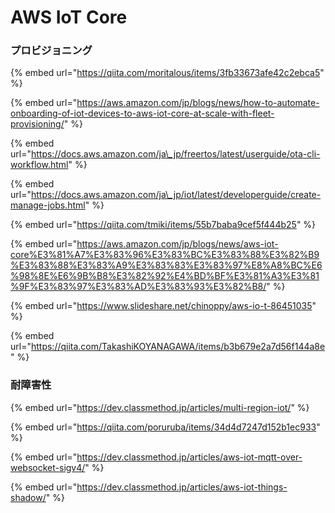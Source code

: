 # AWS IoT Core

### プロビジョニング

{% embed url="https://qiita.com/moritalous/items/3fb33673afe42c2ebca5" %}

{% embed url="https://aws.amazon.com/jp/blogs/news/how-to-automate-onboarding-of-iot-devices-to-aws-iot-core-at-scale-with-fleet-provisioning/" %}

{% embed url="https://docs.aws.amazon.com/ja\_jp/freertos/latest/userguide/ota-cli-workflow.html" %}

{% embed url="https://docs.aws.amazon.com/ja\_jp/iot/latest/developerguide/create-manage-jobs.html" %}

{% embed url="https://qiita.com/tmiki/items/55b7baba9cef5f444b25" %}

{% embed url="https://aws.amazon.com/jp/blogs/news/aws-iot-core%E3%81%A7%E3%83%96%E3%83%BC%E3%83%88%E3%82%B9%E3%83%88%E3%83%A9%E3%83%83%E3%83%97%E8%A8%BC%E6%98%8E%E6%9B%B8%E3%82%92%E4%BD%BF%E3%81%A3%E3%81%9F%E3%83%97%E3%83%AD%E3%83%93%E3%82%B8/" %}

{% embed url="https://www.slideshare.net/chinoppy/aws-io-t-86451035" %}

{% embed url="https://qiita.com/TakashiKOYANAGAWA/items/b3b679e2a7d56f144a8e" %}



### 耐障害性

{% embed url="https://dev.classmethod.jp/articles/multi-region-iot/" %}



{% embed url="https://qiita.com/poruruba/items/34d4d7247d152b1ec933" %}

{% embed url="https://dev.classmethod.jp/articles/aws-iot-mqtt-over-websocket-sigv4/" %}

{% embed url="https://dev.classmethod.jp/articles/aws-iot-things-shadow/" %}




